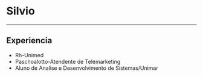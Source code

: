 # Silvio

----

## Experiencia
- Rh-Unimed
- Paschoalotto-Atendente de Telemarketing
- Aluno de Analise e Desenvolvimento de Sistemas/Unimar